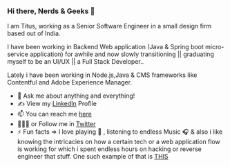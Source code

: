 ### Hi there, Nerds & Geeks 👋

<!--
**TitusRobyK/TitusRobyK** is a ✨ _special_ ✨ repository because its `README.md` (this file) appears on your GitHub profile.

Here are some ideas to get you started:

- 🔭 I’m currently working on ...
- 🌱 I’m currently learning ...
- 👯 I’m looking to collaborate on ...
- 🤔 I’m looking for help with ...
- 💬 Ask me about ...
- 📫 How to reach me: ...
- 😄 Pronouns: ...
- ⚡ Fun fact: ...
-->
I am Titus, working as a Senior Software Engineer in a small design firm based out of India. 

I have been working in Backend Web application (Java & Spring boot micro-service application) for awhile and now slowly transitioning || graduating myself to be an UI/UX || a Full Stack Developer..

Lately i have been working in Node.js,Java & CMS frameworks like Contentful and Adobe Experience Manager.

- 💬 Ask me about anything and everything! 
- ✍ View my [LinkedIn](https://www.linkedin.com/in/titusrobyk/) Profile
- 📫 You can reach me [here](mailto:titusrobyk@gmail.com)
- 👨🏻‍💻 or Follow me in [Twitter](https://twitter.com/TitusRobyK)
- ⚡ Fun facts => I love playing 🎹 , listening to endless Music 🎧 & also i like knowing the intricacies on how a certain tech or a web application flow is working for which i spent endless hours on hacking or reverse engineer that stuff. One such example of that is [THIS](http://follow-the-white-rabbit.netlify.app/)

